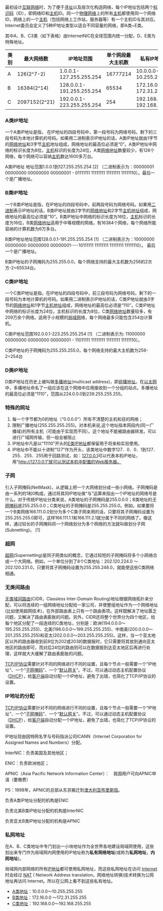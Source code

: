 最初设计[互联网络](https://baike.baidu.com/item/互联网络)时，为了便于[寻址](https://baike.baidu.com/item/寻址)以及层次化构造网络，每个IP地址包括两个[标识码](https://baike.baidu.com/item/标识码)（ID），即网络ID和[主机](https://baike.baidu.com/item/主机)ID。同一个[物理网络](https://baike.baidu.com/item/物理网络)上的所有[主机](https://baike.baidu.com/item/主机)都使用同一个网络ID，网络上的一个[主机](https://baike.baidu.com/item/主机)（包括网络上工作站，服务器等）有一个主机ID与其对应。Internet委员会定义了5种IP地址类型以适合不同容量的网络，即A类~E类。

其中A、B、C3类（如下表格）由InternetNIC在全球范围内统一分配，D、E类为特殊地址。

| 类别 | 最大网络数    | IP地址范围                | 单个网段最大主机数 | 私有IP地址范围              |
| ---- | ------------- | ------------------------- | ------------------ | --------------------------- |
| A    | 126(2^7-2)    | 1.0.0.1-127.255.255.254   | 16777214           | 10.0.0.0-10.255.255.255     |
| B    | 16384(2^14)   | 128.0.0.1-191.255.255.254 | 65534              | 172.16.0.0-172.31.255.255   |
| C    | 2097152(2^21) | 192.0.0.1-223.255.255.254 | 254                | 192.168.0.0-192.168.255.255 |

### A类IP地址

一个A类IP地址是指， 在IP地址的四段号码中，第一段号码为网络号码，剩下的三段号码为本地计算机的号码。如果用二进制表示IP地址的话，A类IP地址就由1字节的[网络地址](https://baike.baidu.com/item/网络地址)和3字节[主机](https://baike.baidu.com/item/主机)地址组成，网络地址的最高位必须是“0”。A类IP地址中网络的标识长度为8位，[主机](https://baike.baidu.com/item/主机)标识的长度为24位，A类[网络地址](https://baike.baidu.com/item/网络地址)数量较少，有126个网络，每个网络可以容纳[主机](https://baike.baidu.com/item/主机)数达1600多万台。

A类IP地址 地址范围1.0.0.1到127.255.255.254 [2] （二进制表示为：00000001 00000000 00000000 00000001 - 01111111 11111111 11111111 11111110）。最后一个是广播地址。

### B类IP地址

一个B类IP地址是指，在IP地址的四段号码中，前两段号码为网络号码。如果用[二进制](https://baike.baidu.com/item/二进制)表示IP地址的话，B类IP地址就由2字节的[网络地址](https://baike.baidu.com/item/网络地址)和2字节[主机地址](https://baike.baidu.com/item/主机地址)组成，网络地址的最高位必须是“10”。B类IP地址中网络的标识长度为16位，[主机](https://baike.baidu.com/item/主机)标识的长度为16位，B类[网络地址](https://baike.baidu.com/item/网络地址)适用于中等规模的网络，有16384个网络，每个网络所能容纳的计算机数为6万多台。

B类IP地址地址范围128.0.0.1-191.255.255.254 [1] （二进制表示为：10000000 00000000 00000000 00000001----10111111 11111111 11111111 11111110）。 最后一个是广播地址。

B类IP地址的子网掩码为255.255.0.0，每个网络支持的最大主机数为256的2次方-2=65534台。

### C类IP地址

一个C类IP地址是指，在IP地址的四段号码中，前三段号码为网络号码，剩下的一段号码为本地计算机的号码。如果用二进制表示IP地址的话，C类IP地址就由3字节的[网络地址](https://baike.baidu.com/item/网络地址)和1字节[主机地址](https://baike.baidu.com/item/主机地址)组成，网络地址的最高位必须是“110”。C类IP地址中网络的标识长度为24位，主机标识的长度为8位，C类[网络地址](https://baike.baidu.com/item/网络地址)数量较多，有209万余个网络。适用于小规模的[局域网](https://baike.baidu.com/item/局域网)络，每个网络最多只能包含254台计算机。

C类IP地址范围192.0.0.1-223.255.255.254 [1] （二进制表示为: 11000000 00000000 00000000 00000001 - 11011111 11111111 11111111 11111110）。

C类IP地址的子网掩码为255.255.255.0，每个网络支持的最大主机数为256-2=254台

### D类IP地址

D类IP地址在历史上被叫做[多播地址](https://baike.baidu.com/item/多播地址)(multicast address)，即[组播地址](https://baike.baidu.com/item/组播地址)。在[以太网](https://baike.baidu.com/item/以太网)中，多播地址命名了一组应该在这个网络中应用接收到一个分组的站点。多播地址的最高位必须是“1110”，范围从224.0.0.0到239.255.255.255。

### 特殊的网址

1. 每一个字节都为0的地址（“0.0.0.0”）所有不清楚的主机和目的网络；
2. 限制广播地址(255.255.255.255)。对本机来说,这个地址指本网段内(同一广播域)的所有主机（可能由于实现而不同）。这个地址不能被路由器转发。可以进行广域网传输，但一般会被阻止
3. IP地址中凡是以“11110”开头的[E类IP地址](https://baike.baidu.com/item/E类IP地址)都保留用于将来和实验使用。
4. IP地址中不能以十进制“127”作为开头，该类地址中数字127．0．0．1到127．255．255．255用于回路测试，如：[127.0.0.1](https://baike.baidu.com/item/127.0.0.1)可以代表本机IP地址，用“http://127.0.0.1”就可以测试本机中配置的Web服务器。

### 子网

引入子网掩码(NetMask)，从逻辑上把一个大网络划分成一些小网络。子网掩码是由一系列的1和0构成，通过将其同IP地址做“与”运算来指出一个IP地址的网络号是什么。对于传统IP地址分类来说，A类地址的子网掩码是255.0.0.0；B类地址的[子网掩码](https://baike.baidu.com/item/子网掩码/100207)是255.255.0.0；C类地址的子网掩码是255.255.255.0。例如，如果要将一个B类网络166.111.0.0划分为多个C类子网来用的话，只要将其子网掩码设置为255.255.255.0即可，这样166.111.1.1和166.111.2.1就分属于不同的网络了。像这样，通过较长的子网掩码将一个网络划分为多个网络的方法就叫做划分子网(Subnetting)。 [1] 

### 超网

[超网](https://baike.baidu.com/item/超网/10504849)(Supernetting)是同子网类似的概念，它通过较短的子网掩码将多个小网络合成一个大网络。例如，一个单位分到了8个C类地址：202.120.224.0 ～ 202.120.231.0，只要将其子网掩码设置为255.255.248.0，就能使这些C类网络相通。

### 无类间路由

[无类域间路由](https://baike.baidu.com/item/无类域间路由/240168)(CIDR，Classless Inter-Domain Routing)地址根据网络拓扑来分配，可以将连续的一组网络地址分配给一家公司，并使整组地址作为一个网络地址(比如使用超网技术)，在外部路由表上只有一个路由表项。这样既解决了地址匮乏问题，又解决了路由表膨胀的问题。另外，CIDR还将整个世界分为四个地区，给每个地区分配了一段连续的C类地址，分别是：欧洲(194.0.0.0～195.255.255.255)、北美(198.0.0.0～199.255.255.255)、中南美(200.0.0.0～201.255.255.255)和亚太(202.0.0.0～203.255.255.255)。这样，当一个亚太地区以外的路由器收到前8位为202或203的数据报时，它只需要将其放到通向亚太地区的路由即可，而对后24位的路由则可以在数据报到达亚太地区后再进行处理，这样就大大缓解了路由表膨胀的问题。

[TCP/IP协议](https://baike.baidu.com/item/TCP%2FIP协议)需要针对不同的网络进行不同的设置，且每个节点一般需要一个“IP地址”、一个“[子网掩码](https://baike.baidu.com/item/子网掩码)”、一个“[默认网关](https://baike.baidu.com/item/默认网关)”。不过，可以通过动态主机配置协议（[DHCP](https://baike.baidu.com/item/DHCP)），给[客户端](https://baike.baidu.com/item/客户端)自动分配一个IP地址，避免了出错，也简化了TCP/IP协议的设置。

### IP地址的分配

[TCP/IP协议](https://baike.baidu.com/item/TCP%2FIP协议)需要针对不同的网络进行不同的设置，且每个节点一般需要一个“IP地址”、一个“[子网掩码](https://baike.baidu.com/item/子网掩码)”、一个“[默认网关](https://baike.baidu.com/item/默认网关)”。不过，可以通过动态主机配置协议（[DHCP](https://baike.baidu.com/item/DHCP)），给[客户端](https://baike.baidu.com/item/客户端)自动分配一个IP地址，避免了出错，也简化了TCP/IP协议的设置。

IP地址现由因特网名字与号码指派公司ICANN（Internet Corporation for Assigned Names and Numbers）分配。

InterNIC：负责美国及其他地区；

ENIC：负责欧洲地区；

APNIC（Asia Pacific Network Information Center）：　我国用户可向APNIC申请（要缴费）

PS：1998年，APNIC的总部从东京搬迁到[澳大利亚布里斯班](https://baike.baidu.com/item/澳大利亚布里斯班)。

负责A类IP地址分配的机构是ENIC

负责北美B类IP地址分配的机构是InterNIC

负责亚太B类IP地址分配的机构是APNIC



### 私网地址

在A、B、C类地址中专门划出一小块地址作为全世界各地建设局域网使用，这些划出来专门作为局域网内网使用的IP地址称为**私有网络地址**(或称为**私网地址**，**内网地址**)。

局域网内部网络的所有[IP地址](https://baike.baidu.com/item/IP地址/150859)都可使用私网地址，而这些私网地址在访问 [Internet](https://baike.baidu.com/item/Internet/272794) 时会经过 [NAT](https://baike.baidu.com/item/NAT/320024) ( Network Address translation，网络地址转换)技术转换为公网地址再访问 Internet。所以在公网上看不到这些私有地址。

- [A类地址](https://baike.baidu.com/item/A类地址/687905)：10.0.0.0～10.255.255.255
- [B类地址](https://baike.baidu.com/item/B类地址/687933)：172.16.0.0 ～172.31.255.255
- [C类地址](https://baike.baidu.com/item/C类地址/687969)：192.168.0.0～192.168.255.255
